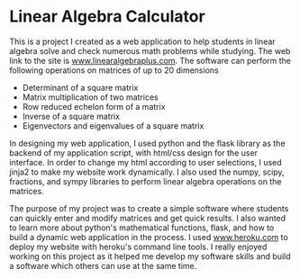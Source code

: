 # Linear Algebra Calculator
This is a project I created as a web application to help students in linear algebra solve and check numerous math problems 
while studying. The web link to the site is www.linearalgebraplus.com. The software can perform the following operations on matrices of up to 20 dimensions
  * Determinant of a square matrix
  * Matrix multiplication of two matrices
  * Row reduced echelon form of a matrix
  * Inverse of a square matrix
  * Eigenvectors and eigenvalues of a square matrix

In designing my web application, I used python and the flask library as the backend of my application script, with html/css design for the user interface. In order to change my html according to user selections, I used jinja2 to make my website work dynamically. I also used the numpy, scipy, fractions, and sympy libraries to perform linear algebra operations on the matrices. 

The purpose of my project was to create a simple software where students can quickly enter and modify matrices and get quick results. I also wanted to learn more about python's mathematical functions, flask, and how to build a dynamic web application in the process. I used www.heroku.com to deploy my website with heroku's command line tools. I really enjoyed working on this project as it helped me develop my software skills and build a software which others can use at the same time.
